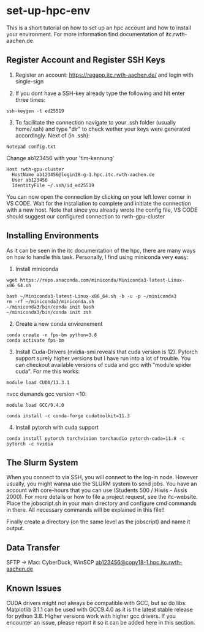 # set-up-hpc-env
This is a short tutorial on how to set up an hpc account and how to install your environment. For more information find documentation of itc.rwth-aachen.de

## Register Account and Register SSH Keys
1.	Register an account: https://regapp.itc.rwth-aachen.de/ and login with single-sign

2.	If you dont have a SSH-key already type the following and hit enter three times:

```
ssh-keygen -t ed25519
```

3.	To facilitate the connection navigate to your .ssh folder (usually home/.ssh) and type "dir" to check wether your keys were generated accordingly. Next of (in .ssh):

```
Notepad config.txt
```

Change ab123456 with your 'tim-kennung'

```
Host rwth-gpu-cluster
  HostName ab123456@login18-g-1.hpc.itc.rwth-aachen.de
  User ab123456
  IdentityFile ~/.ssh/id_ed25519

```

You can now open the connection by clicking on your left lower corner in VS CODE. Wait for the installation to complete and initiate the connection with a new host. Note that since you already wrote the config file, VS CODE should suggest our configured connection to rwth-gpu-cluster

## Installing Environments

As it can be seen in the itc documentation of the hpc, there are many ways on how to handle this task. Personally, I find using miniconda very easy:

1. Install miniconda

```
wget https://repo.anaconda.com/miniconda/Miniconda3-latest-Linux-x86_64.sh
```

```
bash ~/Miniconda3-latest-Linux-x86_64.sh -b -u -p ~/miniconda3
rm -rf ~/miniconda3/miniconda.sh
~/miniconda3/bin/conda init bash
~/miniconda3/bin/conda init zsh
```

2. Create a new conda environement

```
conda create -n fps-bm python=3.8
conda activate fps-bm
```

3. Install Cuda-Drivers (nvidia-smi reveals that cuda version is 12).
Pytorch support surely higher versions but I have run into a lot of trouble.
You can checkout available versions of cuda and gcc with "module spider cuda".
For me this works:

```
module load CUDA/11.3.1
```

nvcc demands gcc version <10:

```
module load GCC/9.4.0
```

```
conda install -c conda-forge cudatoolkit=11.3
```

4. Install pytorch with cuda support

```
conda install pytorch torchvision torchaudio pytorch-cuda=11.8 -c pytorch -c nvidia
```

## The Slurm System

When you connect to via SSH, you will connect to the log-in node. However usually, you might wanna use the SLURM system to send jobs. You have an account with core-hours that you can use (Students 500 / Hiwis - Assis 2000). For more details or how to file a project request, see the itc-website.
Place the jobscript.sh in your main directory and configure cmd commands in there.
All necessary commands will be explained in this file!!

Finally create a directory (on the same level as the jobscript) and name it output.

## Data Transfer

SFTP -> Mac: CyberDuck, WinSCP
ab123456@copy18-1.hpc.itc.rwth-aachen.de

## Known Issues

CUDA drivers might not always be compatible with GCC, but so do libs:
Matplotlib 3.1.1 can be used with GCC9.4.0 as it is the latest stable release for python 3.8. Higher versions work with higher gcc drivers. If you encounter an issue, please report it so it can be added here in this section.
